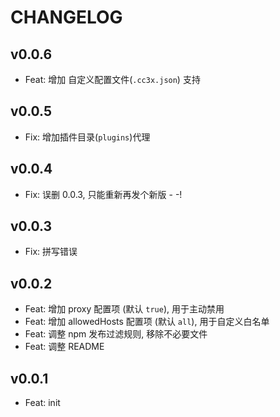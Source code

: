 # CHANGELOG

## v0.0.6

- Feat: 增加 自定义配置文件(`.cc3x.json`) 支持

## v0.0.5

- Fix: 增加插件目录(`plugins`)代理

## v0.0.4

- Fix: 误删 0.0.3, 只能重新再发个新版 - -!

## v0.0.3

- Fix: 拼写错误

## v0.0.2

- Feat: 增加 proxy 配置项 (默认 `true`), 用于主动禁用
- Feat: 增加 allowedHosts 配置项 (默认 `all`), 用于自定义白名单
- Feat: 调整 npm 发布过滤规则, 移除不必要文件
- Feat: 调整 README

## v0.0.1

- Feat: init
